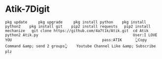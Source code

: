 # Atik-7Digit
    pkg update     pkg upgrade     pkg install python    pkg install python2    pkg install git    pip2 install requests   pip2 install mechanize   git clone https://github.com/4a7t1k/Atik.git  cd Atik  python2 Atik.py                                           User:I LOVE YOU                                         pass:ATIK      👆Copy Command &amp; send 2 groups👆    Youtube Channel Like &amp; Subscribe plz
